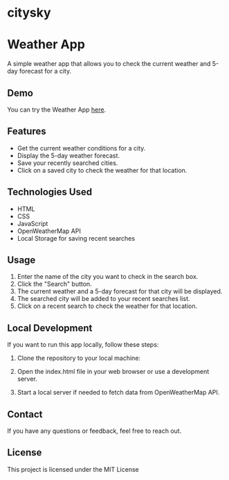 # citysky

# Weather App

A simple weather app that allows you to check the current weather and 5-day forecast for a city.

## Demo

You can try the Weather App [here](https://fiqre-ab.github.io/citysky/).

## Features

- Get the current weather conditions for a city.
- Display the 5-day weather forecast.
- Save your recently searched cities.
- Click on a saved city to check the weather for that location.

## Technologies Used

- HTML
- CSS
- JavaScript
- OpenWeatherMap API
- Local Storage for saving recent searches

## Usage

1. Enter the name of the city you want to check in the search box.
2. Click the "Search" button.
3. The current weather and a 5-day forecast for that city will be displayed.
4. The searched city will be added to your recent searches list.
5. Click on a recent search to check the weather for that location.

## Local Development

If you want to run this app locally, follow these steps:

1. Clone the repository to your local machine:

2. Open the index.html file in your web browser or use a development server.

3. Start a local server if needed to fetch data from OpenWeatherMap API.

## Contact

If you have any questions or feedback, feel free to reach out.

## License

This project is licensed under the MIT License
